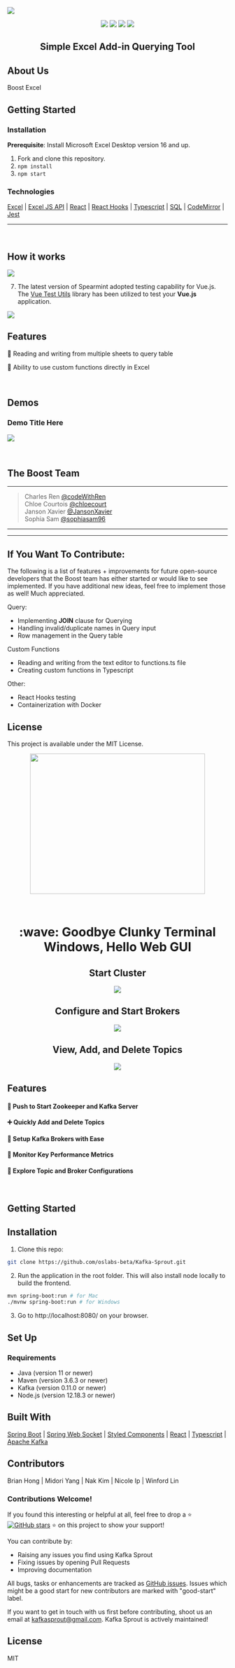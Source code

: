 ![](/) 
<p align="center">
  <img src="https://img.shields.io/badge/License-MIT-green.svg" />
  <img src="https://img.shields.io/badge/PRs-welcome-brightgreen.svg?style=flat-square)](http://makeapullrequest.com"/>
  <img src="https://img.shields.io/badge/contributions-welcome-brightgreen.svg?style=flat)](https://github.com/dwyl/esta/issues"/>
  <img src="https://travis-ci.org/boennemann/badges.svg?branch=master" /> 
</p>

<h2 align="center">Simple Excel Add-in Querying Tool</h2>

## About Us
Boost Excel


## Getting Started

### Installation

**Prerequisite**: Install Microsoft Excel Desktop version 16 and up.

1. Fork and clone this repository.
2. ```npm install```
3. ```npm start```

### Technologies
[Excel](https://www.microsoft.com/en-us/microsoft-365/excel) | [Excel JS API](https://docs.microsoft.com/en-us/office/dev/add-ins/reference/overview/excel-add-ins-reference-overview) | [React](https://reactjs.org/) | [React Hooks](https://reactjs.org/docs/hooks-intro.html) |  [Typescript](https://www.typescriptlang.org/) | [SQL](https://www.postgresql.org/) | [CodeMirror](https://codemirror.net/) | [Jest](https://jestjs.io/)

***

<br>


## How it works


![](/public/demos/snyk-test-app.gif)

7. The latest version of Spearmint adopted testing capability for Vue.js. The [Vue Test Utils](https://vu8e-test-utils.vuejs.org/) library has been utilized to test your **Vue.js** application. 

![](/)

## Features

📝 Reading and writing from multiple sheets to query table

💪 Ability to use custom functions directly in Excel



<br>

## Demos

### Demo Title Here
![](/)


<br>


## The Boost Team
<hr>

> Charles Ren [@codeWithRen](https://github.com/codeWithRen) <br />
> Chloe Courtois [@chloecourt](https://github.com/chloecourt) <br />
> Janson Xavier  [@JansonXavier](https://github.com/JansonXavier) <br />
> Sophia Sam  [@sophiasam96](https://github.com/sophiasam96) <br />

<hr>

***

## If You Want To Contribute: 
The following is a list of features + improvements for future open-source developers that the Boost team has either started or would like to see implemented. If you have additional new ideas, feel free to implement those as well! Much appreciated. 

Query:
- Implementing **JOIN** clause for Querying 
- Handling invalid/duplicate names in Query input
- Row management in the Query table

Custom Functions
- Reading and writing from the text editor to functions.ts file
- Creating custom functions in Typescript

Other: 
- React Hooks testing
- Containerization with Docker

## License
This project is available under the MIT License.


<p align="center">
 <img src="./kafka_sprout_logo_v3.svg" width="400" height="320">
</p>








<br/>

<h1 align="center"> :wave: Goodbye Clunky Terminal Windows, Hello Web GUI </h1>

<h2 align="center"> Start Cluster </h2>

<p align="center"><img src="https://user-images.githubusercontent.com/63560710/89587313-6a6f2780-d80f-11ea-8ddb-e93972343d20.gif" /></p>

<h2 align="center"> Configure and Start Brokers </h2>

<p align="center"><img src="https://user-images.githubusercontent.com/63560710/89585288-9688a980-d80b-11ea-8817-865065c9e69d.gif" /></p>

<h2 align="center"> View, Add, and Delete Topics </h2>

<p align="center"><img src="https://user-images.githubusercontent.com/63560710/89585282-938db900-d80b-11ea-84e4-63a6b5b556a8.gif" /></p>



## Features

#### :rocket:  Push to Start Zookeeper and Kafka Server 

#### :heavy_plus_sign:  Quickly Add and Delete Topics 

#### :muscle:  Setup Kafka Brokers with Ease

#### :vertical_traffic_light:  Monitor Key Performance Metrics

#### :mag_right:  Explore Topic and Broker Configurations

<br/>

## Getting Started

## Installation

1. Clone this repo:
```sh
git clone https://github.com/oslabs-beta/Kafka-Sprout.git
```
2. Run the application in the root folder. This will also install node locally to build the frontend.
```sh
mvn spring-boot:run # for Mac
./mvnw spring-boot:run # for Windows
```
3. Go to http://localhost:8080/ on your browser.

## Set Up
### Requirements
* Java (version 11 or newer)
* Maven (version 3.6.3 or newer)
* Kafka (version 0.11.0 or newer)
* Node.js (version 12.18.3 or newer)

## Built With

<a href="https://spring.io/projects/spring-boot">Spring Boot</a>
 | <a href="https://spring.io/guides/gs/messaging-stomp-websocket/">Spring Web Socket</a>
 | <a href="https://styled-components.com/">Styled Components</a>
 | <a href="https://reactjs.org/">React</a>
 | <a href="https://www.typescriptlang.org/">Typescript</a>
 | <a href="https://kafka.apache.org/">Apache Kafka</a>


## Contributors

Brian Hong | Midori Yang | Nak Kim | Nicole Ip | Winford Lin

### Contributions Welcome!

If you found this interesting or helpful at all, feel free to drop a :star: [![GitHub stars](https://img.shields.io/github/stars/oslabs-beta/kafka-sprout?style=social&label=Star&)](https://github.com/oslabs-beta/kafka-sprout/stargazers) :star: on this project to show your support!

You can contribute by:

* Raising any issues you find using Kafka Sprout
* Fixing issues by opening Pull Requests
* Improving documentation

All bugs, tasks or enhancements are tracked as <a href="https://github.com/oslabs-beta/Kafka-Sprout/issues">GitHub issues</a>. Issues which might be a good start for new contributors are marked with "good-start" label.

If you want to get in touch with us first before contributing, shoot us an email at kafkasprout@gmail.com. Kafka Sprout is actively maintained!

## License
MIT